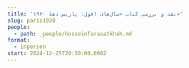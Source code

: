 ```yaml
---
title: 'نقد و بررسی کتاب «سال‌های افول: پاریس دههٔ ۱۹۳۰»'
slug: paris1930
people:
  - path: _people/hosseinfarasatkhah.md
format:
  - inperson
start: 2024-12-25T20:30:00.000Z
---
```



